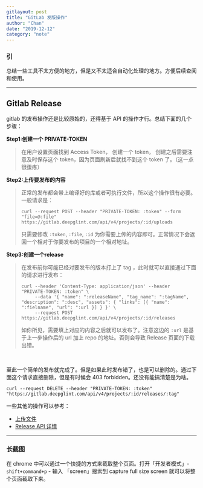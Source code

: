 ```yaml
---
gitlayout: post
title: "GitLab 发版操作"
author: "Chan"
date: "2019-12-12"
category: "note"
---
```


### 引 

总结一些工具不太方便的地方，但是又不太适合自动化处理的地方。方便后续查阅和使用。

---

## Gitlab Release

gitlab 的发布操作还是比较原始的，还得基于 API 的操作才行。总结下面的几个步骤：

**Step1:创建一个 PRIVATE-TOKEN**

> 在用户设置页面找到 Access Token， 创建一个 token， 创建之后需要注意及时保存这个 token，因为页面刷新后就找不到这个 token 了。（这一点很蛋疼）

**Step2:上传要发布的内容**

> 正常的发布都会带上编译好的库或者可执行文件，所以这个操作很有必要。一般请求是：
>
> ```shell
> curl --request POST --header "PRIVATE-TOKEN: :token" --form "file=@:file" https://gitlab.deepglint.com/api/v4/projects/:id/uploads
> ```
>
> 只需要修改 `:token`, `:file`, `:id`  为你需要上传的内容即可。正常情况下会返回一个相对于你要发布的项目的一个相对地址。

**Step3:创建一个release**

> 在发布前你可能已经对要发布的版本打上了 tag ，此时就可以直接通过下面的请求进行发布：
>
> ```shell
> curl --header 'Content-Type: application/json' --header "PRIVATE-TOKEN: :token" \
>      --data '{ "name": ":releaseName", "tag_name": ":tagName", "description": ":desc", "assets": { "links": [{ "name": ":fielname", "url": ":url }] } }' \
>      --request POST https://gitlab.deepglint.com/api/v4/projects/:id/releases
> 
> ```
>
> 如你所见，需要填上对应的内容之后就可以发布了。注意这边的 `:url` 是基于上一步操作后的 url 加上 repo 的地址。否则会导致 Release 页面的下载出错。

​           

至此一个简单的发布就完成了。但是如果此时发布错了，也是可以删除的。通过下面这个请求直接删除，但是有时候会 403 forbidden。还没有能搞清楚是为啥。

```shell
curl --request DELETE --header "PRIVATE-TOKEN: :token" "https://gitlab.deepglint.com/api/v4/projects/:id/releases/:tag"
```



一些其他的操作可以参考：

+ [上传文件](https://docs.gitlab.com/ee/api/projects.html#upload-a-file)
+ [Release API 详情](https://docs.gitlab.com/ee/api/releases/index.html)

---

### 长截图

在 chrome 中可以通过一个快捷的方式来截取整个页面。打开「开发者模式」- 	`shift+command+p`  -  输入 「screen」搜索到 capture full size screen 就可以将整个页面截取下来。 